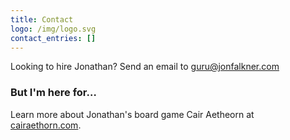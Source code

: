 ```yaml
---
title: Contact
logo: /img/logo.svg
contact_entries: []
---
```

Looking to hire Jonathan? Send an email to [guru@jonfalkner.com](<mailto:guru@jonfalkner.com?subject=Job Offer&body=Add R-42 to the subject line to pass the I am not a robot test or your will be ignored.  Thank you for your understanding>)

<h3 class="f4 b lh-title mb2">But I'm here for…</h3>

Learn more about Jonathan's board game Cair Aetheorn at [cairaethorn.com](http://cairaethorn.com).
